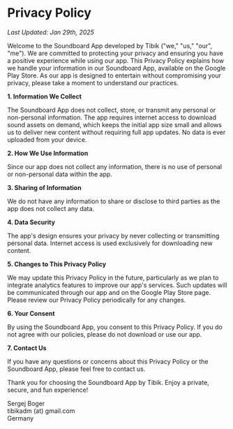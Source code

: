 # Privacy Policy

_Last Updated: Jan 29th, 2025_

Welcome to the Soundboard App developed by Tibik ("we," "us," "our", "me"). We are committed to protecting your privacy and ensuring you have a positive experience while using our app. This Privacy Policy explains how we handle your information in our Soundboard App, available on the Google Play Store. As our app is designed to entertain without compromising your privacy, please take a moment to understand our practices.

**1. Information We Collect**

The Soundboard App does not collect, store, or transmit any personal or non-personal information. The app requires internet access to download sound assets on demand, which keeps the initial app size small and allows us to deliver new content without requiring full app updates. No data is ever uploaded from your device.

**2. How We Use Information**

Since our app does not collect any information, there is no use of personal or non-personal data within the app.

**3. Sharing of Information**

We do not have any information to share or disclose to third parties as the app does not collect any data.

**4. Data Security**

The app's design ensures your privacy by never collecting or transmitting personal data. Internet access is used exclusively for downloading new content.

**5. Changes to This Privacy Policy**

We may update this Privacy Policy in the future, particularly as we plan to integrate analytics features to improve our app's services. Such updates will be communicated through our app and on the Google Play Store page. Please review our Privacy Policy periodically for any changes.

**6. Your Consent**

By using the Soundboard App, you consent to this Privacy Policy. If you do not agree with our policies, please do not download or use our app.

**7. Contact Us**

If you have any questions or concerns about this Privacy Policy or the Soundboard App, please feel free to contact us.

Thank you for choosing the Soundboard App by Tibik. Enjoy a private, secure, and fun experience!

Sergej Boger  
tibikadm (at) gmail.com  
Germany
